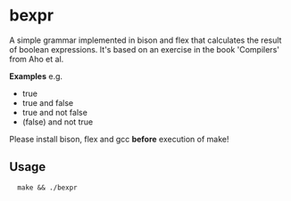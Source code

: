 # bexpr

A simple grammar implemented in bison and flex that calculates the result of boolean expressions.
It's based on an exercise in the book 'Compilers' from Aho et al.

**Examples**
e.g.
* true
* true and false
* true and not false
* (false) and not true

Please install bison, flex and gcc **before** execution of make!

## Usage
```
  make && ./bexpr
```
